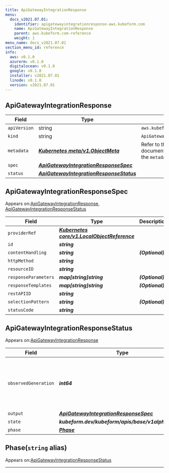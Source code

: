 ```yaml
---
title: ApiGatewayIntegrationResponse
menu:
  docs_v2021.07.01:
    identifier: apigatewayintegrationresponse-aws.kubeform.com
    name: ApiGatewayIntegrationResponse
    parent: aws.kubeform.com-reference
    weight: 1
menu_name: docs_v2021.07.01
section_menu_id: reference
info:
  aws: v0.1.0
  azurerm: v0.1.0
  digitalocean: v0.1.0
  google: v0.1.0
  installer: v2021.07.01
  linode: v0.1.0
  version: v2021.07.01
---
```


## ApiGatewayIntegrationResponse
| Field | Type | Description |
| ------ | ----- | ----------- |
| `apiVersion` | string | `aws.kubeform.com/v1alpha1` |
|    `kind` | string | `ApiGatewayIntegrationResponse` |
| `metadata` | ***[Kubernetes meta/v1.ObjectMeta](https://v1-18.docs.kubernetes.io/docs/reference/generated/kubernetes-api/v1.18/#objectmeta-v1-meta)***|Refer to the Kubernetes API documentation for the fields of the `metadata` field.|
| `spec` | ***[ApiGatewayIntegrationResponseSpec](#apigatewayintegrationresponsespec)***||
| `status` | ***[ApiGatewayIntegrationResponseStatus](#apigatewayintegrationresponsestatus)***||
## ApiGatewayIntegrationResponseSpec

Appears on:[ApiGatewayIntegrationResponse](#apigatewayintegrationresponse), [ApiGatewayIntegrationResponseStatus](#apigatewayintegrationresponsestatus)

| Field | Type | Description |
| ------ | ----- | ----------- |
| `providerRef` | ***[Kubernetes core/v1.LocalObjectReference](https://v1-18.docs.kubernetes.io/docs/reference/generated/kubernetes-api/v1.18/#localobjectreference-v1-core)***||
| `id` | ***string***||
| `contentHandling` | ***string***| ***(Optional)*** |
| `httpMethod` | ***string***||
| `resourceID` | ***string***||
| `responseParameters` | ***map[string]string***| ***(Optional)*** |
| `responseTemplates` | ***map[string]string***| ***(Optional)*** |
| `restAPIID` | ***string***||
| `selectionPattern` | ***string***| ***(Optional)*** |
| `statusCode` | ***string***||
## ApiGatewayIntegrationResponseStatus

Appears on:[ApiGatewayIntegrationResponse](#apigatewayintegrationresponse)

| Field | Type | Description |
| ------ | ----- | ----------- |
| `observedGeneration` | ***int64***| ***(Optional)*** Resource generation, which is updated on mutation by the API Server.|
| `output` | ***[ApiGatewayIntegrationResponseSpec](#apigatewayintegrationresponsespec)***| ***(Optional)*** |
| `state` | ***kubeform.dev/kubeform/apis/base/v1alpha1.State***| ***(Optional)*** |
| `phase` | ***[Phase](#phase)***| ***(Optional)*** |
## Phase(`string` alias)

Appears on:[ApiGatewayIntegrationResponseStatus](#apigatewayintegrationresponsestatus)

---
